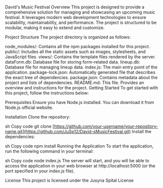 David's Music Festival
Overview
This project is designed to provide a comprehensive solution for managing and showcasing an upcoming music festival. It leverages modern web development technologies to ensure scalability, maintainability, and performance. The project is structured to be modular, making it easy to extend and customize.

Project Structure
The project directory is organized as follows:

node_modules/: Contains all the npm packages installed for this project.
public/: Includes all the static assets such as images, stylesheets, and JavaScript files.
views/: Contains the template files rendered by the server.
dataForm.db: Database file for storing form-related data.
lineup.db: Database file for managing lineup data.
index.js: The main entry point of the application.
package-lock.json: Automatically generated file that describes the exact tree of dependencies.
package.json: Contains metadata about the project and lists of dependencies.
README.md: This file. Provides an overview and instructions for the project.
Getting Started
To get started with this project, follow the instructions below:

Prerequisites
Ensure you have Node.js installed. You can download it from Node.js official website.

Installation
Clone the repository:

sh
Copy code
git clone [https://github.com/your-username/your-repository-name.git](https://github.com/JuSp12/David-sMusicFestival.git)
Install the dependencies:

sh
Copy code
npm install
Running the Application
To start the application, run the following command in your terminal:

sh
Copy code
node index.js
The server will start, and you will be able to access the application in your web browser at http://localhost:5000 (or the port specified in your index.js file).

License
This project is licensed under the Jusyna Spital License
